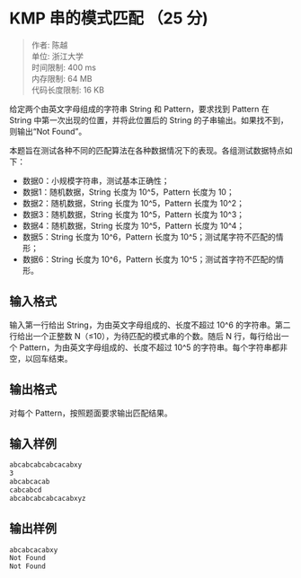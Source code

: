 # KMP 串的模式匹配 （25 分)

>作者: 陈越</br>
单位: 浙江大学</br>
时间限制: 400 ms</br>
内存限制: 64 MB</br>
代码长度限制: 16 KB

给定两个由英文字母组成的字符串 String 和 Pattern，要求找到 Pattern 在 String 中第一次出现的位置，并将此位置后的 String 的子串输出。如果找不到，则输出“Not Found”。

本题旨在测试各种不同的匹配算法在各种数据情况下的表现。各组测试数据特点如下：

* 数据0：小规模字符串，测试基本正确性；
* 数据1：随机数据，String 长度为 10^​5​​，Pattern 长度为 10；
* 数据2：随机数据，String 长度为 10^5​​，Pattern 长度为 10^2；
* 数据3：随机数据，String 长度为 10^5，Pattern 长度为 10^3；
* 数据4：随机数据，String 长度为 10^​5，Pattern 长度为 10^4；
* 数据5：String 长度为 10^​6，Pattern 长度为 10^​5；测试尾字符不匹配的情形；
* 数据6：String 长度为 10^​6，Pattern 长度为 10^​5；测试首字符不匹配的情形。

## 输入格式

输入第一行给出 String，为由英文字母组成的、长度不超过 10^​6 的字符串。第二行给出一个正整数 N（≤10），为待匹配的模式串的个数。随后 N 行，每行给出一个 Pattern，为由英文字母组成的、长度不超过 10^​5 的字符串。每个字符串都非空，以回车结束。

## 输出格式

对每个 Pattern，按照题面要求输出匹配结果。

## 输入样例

```bash
abcabcabcabcacabxy
3
abcabcacab
cabcabcd
abcabcabcabcacabxyz
```

## 输出样例

```bash
abcabcacabxy
Not Found
Not Found
```

